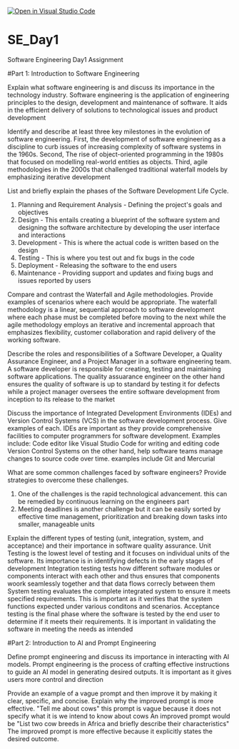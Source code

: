 [![Open in Visual Studio Code](https://classroom.github.com/assets/open-in-vscode-2e0aaae1b6195c2367325f4f02e2d04e9abb55f0b24a779b69b11b9e10269abc.svg)](https://classroom.github.com/online_ide?assignment_repo_id=15568796&assignment_repo_type=AssignmentRepo)
# SE_Day1
Software Engineering Day1 Assignment

#Part 1: Introduction to Software Engineering

Explain what software engineering is and discuss its importance in the technology industry.
Software engineering is the application of engineering principles to the design, development and maintenance of software. It aids in the efficient delivery of solutions to technological issues and product development

Identify and describe at least three key milestones in the evolution of software engineering.
First, the development of software engineering as a discipline to curb issues of increasing complexity of software systems in the 1960s.
Second, The rise of object-oriented programming in the 1980s that focused on modelling real-world entities as objects.
Third, agile methodologies in the 2000s that challenged traditional waterfall models by emphasizing iterative development

List and briefly explain the phases of the Software Development Life Cycle.
1. Planning and Requirement Analysis - Defining the project's goals and objectives
2. Design - This entails creating a blueprint of the software system and designing the software architecture by developing the user interface and interactions
3. Development - This is where the actual code is written based on the design
4. Testing - This is where you test out and fix bugs in the code
5. Deployment - Releasing the software to the end users
6. Maintenance - Providing support and updates and fixing bugs and issues reported by users

Compare and contrast the Waterfall and Agile methodologies. Provide examples of scenarios where each would be appropriate.
The waterfall methodology is a linear, sequential approach to software development where each phase must be completed before moving to the next while the agile methodology employs an iterative and incremental approach that emphasizes flexibility, customer collaboration and rapid delivery of the working software.

Describe the roles and responsibilities of a Software Developer, a Quality Assurance Engineer, and a Project Manager in a software engineering team.
A software developer is responsible for creating, testing and maintaining software applications. The quality assuarance engineer on the other hand ensures the quality of software is up to standard by testing it for defects while  a project manager oversees the entire software development from inception to its release to the market

Discuss the importance of Integrated Development Environments (IDEs) and Version Control Systems (VCS) in the software development process. Give examples of each.
IDEs are important as they provide comprehensive facilities to computer programmers for software development. Examples include: Code editor like Visual Studio Code for writing and editing code
Version Control Systems on the other hand, help software teams manage changes to source code over time. examples include Git and Mercurial

What are some common challenges faced by software engineers? Provide strategies to overcome these challenges.
1. One of the challenges is the rapid technological advancement. this can be remedied by continuous learning on the engineers part
2. Meeting deadlines is another challenge but it can be easily sorted by effective time management, prioritization and breaking down tasks into smaller, manageable units

Explain the different types of testing (unit, integration, system, and acceptance) and their importance in software quality assurance.
Unit Testing is the lowest level of testing and it focuses on individual units of the software. Its importance is in identifying defects in the early stages of development
Integration testing tests how different software modules or components interact with each other and thus ensures that components woork seamlessly together and that data flows correcly between them
System testing evaluates the complete integrated system to ensure it meets specified requirements. This is important as it verifies that the system functions expected under various conditons and scenarios.
Acceptance testing is the final phase where the software is tested by the end user to determine if it meets their requirements. It is important in validating the software in meeting the needs as intended

#Part 2: Introduction to AI and Prompt Engineering


Define prompt engineering and discuss its importance in interacting with AI models.
Prompt engineering is the process of crafting effective instructions to guide an AI model in generating desired outputs. It is important as it gives users more control and direction

Provide an example of a vague prompt and then improve it by making it clear, specific, and concise. Explain why the improved prompt is more effective.
"Tell me about cows" this prompt is vague because it does not specify what it is we intend to know about cows
An improved prompt would be "List two cow breeds in Africa and briefly describe their characteristics"
The improved prompt is more effective because it explicitly states the desired outcome.
